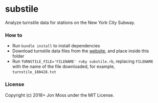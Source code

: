 # substile

Analyze turnstile data for stations on the New York City Subway.

### How to

- Run `bundle install` to install dependencies
- Download turnstile data files from the [website](http://web.mta.info/developers/turnstile.html), and place inside this folder
- Run `TURNSTILE_FILE='FILENAME' ruby substile.rb`, replacing `FILENAME`
  with the name of the file downloaded, for example,
`turnstile_180428.txt`

### License

Copyright (c) 2018+ Jon Moss under the MIT License.
